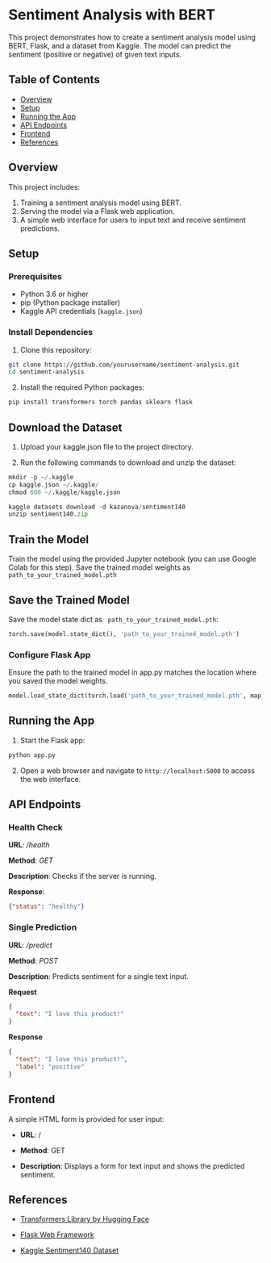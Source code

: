# Sentiment Analysis with BERT

This project demonstrates how to create a sentiment analysis model using BERT, Flask, and a dataset from Kaggle. The model can predict the sentiment (positive or negative) of given text inputs.

## Table of Contents

- [Overview](#overview)
- [Setup](#setup)
- [Running the App](#running-the-app)
- [API Endpoints](#api-endpoints)
- [Frontend](#frontend)
- [References](#references)

## Overview

This project includes:
1. Training a sentiment analysis model using BERT.
2. Serving the model via a Flask web application.
3. A simple web interface for users to input text and receive sentiment predictions.

## Setup

### Prerequisites

- Python 3.6 or higher
- pip (Python package installer)
- Kaggle API credentials (`kaggle.json`)

### Install Dependencies

1. Clone this repository:

```bash
git clone https://github.com/yourusername/sentiment-analysis.git
cd sentiment-analysis
```
2. Install the required Python packages:
``` bash
pip install transformers torch pandas sklearn flask
```
## Download the Dataset
1. Upload your kaggle.json file to the project directory.

2. Run the following commands to download and unzip the dataset:

``` python
mkdir -p ~/.kaggle
cp kaggle.json ~/.kaggle/
chmod 600 ~/.kaggle/kaggle.json

kaggle datasets download -d kazanova/sentiment140
unzip sentiment140.zip
``` 
## Train the Model
Train the model using the provided Jupyter notebook (you can use Google Colab for this step). Save the trained model weights as ` path_to_your_trained_model.pth`

## Save the Trained Model
Save the model state dict as ` path_to_your_trained_model.pth`:

``` python
torch.save(model.state_dict(), 'path_to_your_trained_model.pth')
```
### Configure Flask App
Ensure the path to the trained model in app.py matches the location where you saved the model weights.
``` python
model.load_state_dict(torch.load('path_to_your_trained_model.pth', map_location=torch.device('cpu')))
```
## Running the App
1. Start the Flask app:
``` bash
python app.py
```
2. Open a web browser and navigate to `http://localhost:5000` to access the web interface.

## API Endpoints

### Health Check
**URL**: _/health_

**Method**: _GET_

**Description**: Checks if the server is running.

**Response**: 
``` json
{"status": "healthy"}
```

### Single Prediction

**URL**: _/predict_

**Method**: _POST_

**Description**: Predicts sentiment for a single text input.

**Request**
``` json
{
  "text": "I love this product!"
}
```

**Response**
``` json
{
  "text": "I love this product!",
  "label": "positive"
}
```

## Frontend
A simple HTML form is provided for user input:

- **URL**: /

- **Method**: GET

- **Description**: Displays a form for text input and shows the predicted sentiment.

## References
- [Transformers Library by Hugging Face](https://huggingface.co/docs/transformers/en/index)

- [Flask Web Framework](https://flask.palletsprojects.com/en/3.0.x/)

- [Kaggle Sentiment140 Dataset](https://www.kaggle.com/datasets/kazanova/sentiment140)


